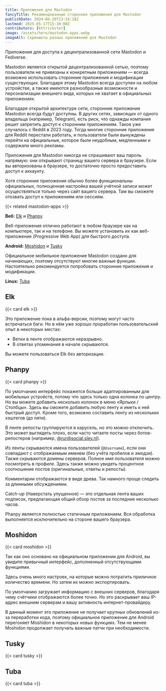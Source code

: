 ```yaml
---
title: Приложения для Mastodon
fancyTitle: Рекомендованные сторонние приложения для Mastodon
publishDate: 2024-06-20T13:16:18Z
lastmod: 2025-05-17T15:10:00Z
contributors: [kttrickster]
image: /assets/hero/mastodon-apps.webp
imageAlt: Скриншоты разных приложений для Mastodon
---
```


Приложения для доступа к децентрализованной сети Mastodon и Fediverse.

<!--more-->

Mastodon является открытой децентрализованной сетью, поэтому пользователи не
привязаны к конкретным приложениям — всегда возможно использовать сторонние
приложения и модификации существующих. Благодаря этому Mastodon всегда доступен
на любом устройстве, а также имеются разнообразные возможности и персонализации
внешнего вида, которых не хватает в официальных приложениях.

Благодаря открытой архитектуре сети, сторонние приложения Mastodon всегда будут
доступны. В других сетях, зависящих от одного владельца (например, Telegram),
есть риск, что однажды компания решит запретить доступ к сторонним приложениям.
Такое уже случалось с Reddit в 2023 году. Тогда многие сторонние приложения для
Reddit перестали работать, и пользователи были вынуждены перейти на официальные,
которое были неудобным, медленными и содержали много рекламы.

Приложения для Mastodon никогда не спрашивают ваш пароль напрямую: они открывают
страницу вашего сервера в браузере. Если вы авторизованы в браузере, то
достаточно просто предоставить доступ к аккаунту.

Хотя сторонние приложения обычно более функциональны официальных, полноценная
настройка вашей учётной записи может осуществляться только через сайт вашего
сервера. Там вы сможете отозвать доступ к приложениям или сессиям.

{{< related mastodon-apps >}}

**Веб:** [Elk](#elk) и [Phanpy](#phanpy)

Веб-приложения отлично работают в любом браузере как на компьютере, так и на
телефоне. Вы можете установить их как веб-приложение (Progressive Web App) для
быстрого доступа.

**Android:** [Moshidon](#moshidon) и [Tusky](#tusky)

Официальное мобильное приложение Mastodon создано для начинающих, поэтому
отсутствуют многие важные функции. Настоятельно рекомендуется попробовать
сторонние приложения и модификации.

**Linux:** [Tuba](#Tuba)

## Elk

{{< card elk >}}

Это приложение пока в альфа-версии, поэтому могут часто встречаться баги. Но в
нём уже хорошо проработан пользовательский опыт в некоторых местах:

- Ветки в ленте отображаются неразрывно.
- В ответах упоминания в начале скрываются.

Вы можете пользоваться Elk без авторизации.

## Phanpy

{{< card phanpy >}}

По умолчанию интерфейс покажется больше адаптированным для мобильных устройств,
потому что здесь только одна колонка по центру. Но вы можете добавить
несколько колонок в меню «Ярлыки / Столбцы». Здесь вы сможете добавить любую
ленту и иметь к ней быстрый доступ. Кроме того, возможно составить ленту из
нескольких хэштегов (до пяти).

В ленте репосты группируются в карусель, но это можно отключить. Это может
выглядеть плохо, если часто читаете посты через ботов-репостеров
(например, [@rur@social.sley.nl]).

[@rur@social.sley.nl]: https://social.sley.nl/@rur

Из ленты скрываются имена пользователей (`@Username`), если они совпадают с
отображаемым именем (без учёта пробелов и эмодзи). Также скрываются домены
серверов. Полное имя пользователя можно посмотреть в профиле. Здесь также можно
увидеть процентное соотношение постов (оригинальные, ответы и репосты).

Комментарии отображаются в виде древа. Так намного проще следить за длинными
обсуждениями.

Catch-up (Наверстать упущенное) — это отдельная лента ваших подписок,
предлагающая общий обзор постов за последние несколько часов.

Phanpy является полностью статичным приложением. Вся обработка выполняется
исключительно на стороне вашего браузера.

## Moshidon

{{< card moshidon >}}

Так как оно основано на официальном приложении для Android, вы увидите привычный
интерфейс, дополненный отсутствующими функциями.

Здесь очень много настроек, на которые можно потратить приличное количество
времени. Но затем их можно экспортировать.

По умолчанию загружает информацию с внешних серверов, благодаря чему счётчики
отображаются более точно. Но это раскрывает ваш IP-адрес внешним серверам и
вашу активность интернет-провайдеру.

В данный момент это приложение не получает крупных обновлений из-за переработки
кода, поэтому официальное приложение для Android перегоняет Moshidon в некоторых
новых функциях. Тем не менее Moshidon продолжает получать важные патчи при
необходимости.

## Tusky

{{< card tusky >}}

## Tuba

{{< card tuba >}}
